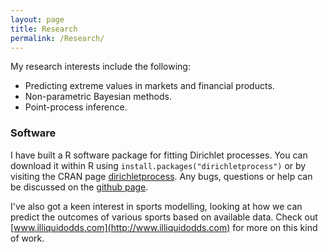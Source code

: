```yaml
---
layout: page
title: Research
permalink: /Research/
---
```


My research interests include the following: 

- Predicting extreme values in markets and financial products. 
- Non-parametric Bayesian methods. 
- Point-process inference.

### Software

I have built a R software package for fitting Dirichlet processes. You
can download it within R using `install.packages("dirichletprocess")`
or by visiting the CRAN page
[dirichletprocess](https://cran.r-project.org/package=dirichletprocess). Any
bugs, questions or help can be discussed on the [github page](https://github.com/dm13450/dirichletprocess).

I've also got a keen interest in sports modelling, looking at how we
can predict the outcomes of various sports based on available
data. Check out [www.illiquidodds.com](http://www.illiquidodds.com) for more on this kind of work. 

